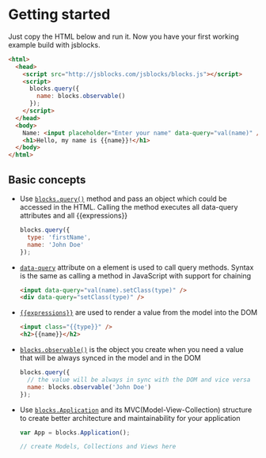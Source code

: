 # Getting started

Just copy the HTML below and run it. Now you have your first working example build with jsblocks.

```html
<html>
  <head>
    <script src="http://jsblocks.com/jsblocks/blocks.js"></script>
    <script>
      blocks.query({
        name: blocks.observable()
      });
    </script>
  </head>
  <body>
    Name: <input placeholder="Enter your name" data-query="val(name)" />
    <h1>Hello, my name is {{name}}!</h1>
  </body>
</html>
```

## Basic concepts

 * Use [`blocks.query()`](../api.md#blocks-query ) method and pass an object which could be accessed in the HTML. Calling the method executes all data-query attributes and all {{expressions}}

   ```javascript
   blocks.query({
     type: 'firstName',
     name: 'John Doe'
   });
   ```

 * [`data-query`](../syntax/data-query-syntax.md) attribute on a element is used to call query methods. Syntax is the same as calling a method in JavaScript with support for chaining

   ```html
   <input data-query="val(name).setClass(type)" />
   <div data-query="setClass(type)" />
   ```

 * [`{{expressions}}`](../syntax/expressions-syntax.md) are used to render a value from the model into the DOM

   ```html
   <input class="{{type}}" />
   <h2>{{name}}</h2>
   ```

 * [`blocks.observable()`](../working-with-observables/introduction.md) is the object you create when you need a value that will be always synced in the model and in the DOM

   ```javascript
   blocks.query({
     // the value will be always in sync with the DOM and vice versa
     name: blocks.observable('John Doe')
   });
   ```

 * Use [`blocks.Application`](../mvc/introduction.md) and its MVC(Model-View-Collection) structure to create better architecture and maintainability for your application

   ```javascript
   var App = blocks.Application();

   // create Models, Collections and Views here
   ```
